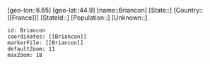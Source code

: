 ﻿---
location: [44.9,6.65]
mapzoom: [7,12] 
mapmarker: city 
type: City
tags:
- geo/City


SpocWebEntityId: 29347
isDeleted: false
confidential: public

---
[geo-lon::6.65]
[geo-lat::44.9]
[name::Briancon]
[State::]
[Country::[[France]]]
[StateId::]
[Population::]
[Unknown::]


```leaflet
id: Briancon
coordinates: [[Briancon]]
markerFile: [[Briancon]]
defaultZoom: 11 
maxZoom: 18
```

